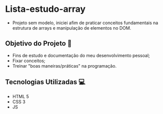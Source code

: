 # Lista-estudo-array

- Projeto sem modelo, iniciei afim de praticar conceitos fundamentais na estrutura de arrays e manipulação de elementos no DOM.

## Objetivo do Projeto 🎯

- Fins de estudo e documentação do meu desenvolvimento pessoal;
- Fixar conceitos;
- Treinar "boas maneiras/práticas" na programação.

## Tecnologias Utilizadas 💻

- HTML 5
- CSS 3
- JS

<!-- ## Demo 📷

<p align="left">
  <img width="500" src="./toReadme/jv.gif">
</p> -->
